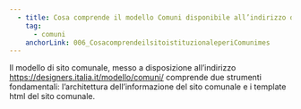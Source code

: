 ```yaml
---
  - title: Cosa comprende il modello Comuni disponibile all’indirizzo designers.italia.it/modello/comuni ?
    tag:
      - comuni
    anchorLink: 006_CosacomprendeilsitoistituzionaleperiComunimes
---
```


Il modello di sito comunale, messo a disposizione all’indirizzo <a href="https://designers.italia.it/modello/comuni/">https://designers.italia.it/modello/comuni/</a> comprende due strumenti fondamentali: l’architettura dell’informazione del sito comunale e i template html del sito comunale.
